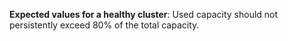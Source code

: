 **Expected values for a healthy cluster**: Used capacity should not persistently exceed 80% of the total capacity.